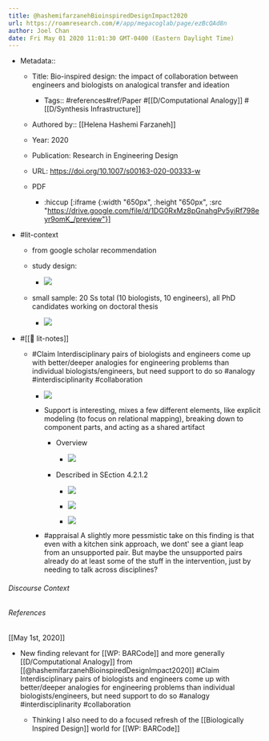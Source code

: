 ```yaml
---
title: @hashemifarzanehBioinspiredDesignImpact2020
url: https://roamresearch.com/#/app/megacoglab/page/ezBcQAd8n
author: Joel Chan
date: Fri May 01 2020 11:01:30 GMT-0400 (Eastern Daylight Time)
---
```


- Metadata::

    - Title: Bio-inspired design: the impact of collaboration between engineers and biologists on analogical transfer and ideation

        - Tags:: #references#ref/Paper #[[D/Computational Analogy]] #[[D/Synthesis Infrastructure]]

    - Authored by::  [[Helena Hashemi Farzaneh]]

    - Year: 2020

    - Publication: Research in Engineering Design

    - URL: https://doi.org/10.1007/s00163-020-00333-w

    - PDF

        - :hiccup [:iframe {:width "650px", :height "650px", :src "https://drive.google.com/file/d/1DG0RxMz8pGnahgPv5yiRf798eyr9omK_/preview"}]
- #lit-context

    - from google scholar recommendation

    - study design:

        - ![](https://firebasestorage.googleapis.com/v0/b/firescript-577a2.appspot.com/o/imgs%2Fapp%2Fmegacoglab%2FjwXYpqc_nZ?alt=media&token=11a956fd-3313-413c-b48a-b6501151ed68)

    - small sample: 20 Ss total (10 biologists, 10 engineers), all PhD candidates working on doctoral thesis

        - ![](https://firebasestorage.googleapis.com/v0/b/firescript-577a2.appspot.com/o/imgs%2Fapp%2Fmegacoglab%2FFgJ7twP1-j?alt=media&token=e1178de7-178f-4e56-a0bd-d0248b764e80)
- #[[📝 lit-notes]]

    - #Claim Interdisciplinary pairs of biologists and engineers come up with better/deeper analogies for engineering problems than individual biologists/engineers, but need support to do so #analogy #interdisciplinarity #collaboration

        - ![](https://firebasestorage.googleapis.com/v0/b/firescript-577a2.appspot.com/o/imgs%2Fapp%2Fmegacoglab%2FG1l8tHyN31?alt=media&token=8440338d-472c-437f-af4a-af8cd40f985f)

        - Support is interesting, mixes a few different elements, like explicit modeling (to focus on relational mapping), breaking down to component parts, and acting as a shared artifact

            - Overview

                - ![](https://firebasestorage.googleapis.com/v0/b/firescript-577a2.appspot.com/o/imgs%2Fapp%2Fmegacoglab%2Fs1CcBxz_Yf?alt=media&token=b7fef0bf-dd9b-44de-9e88-13c628192503)

            - Described in SEction 4.2.1.2

                - ![](https://firebasestorage.googleapis.com/v0/b/firescript-577a2.appspot.com/o/imgs%2Fapp%2Fmegacoglab%2FgsIq1kFzzo?alt=media&token=0c4a27b7-e242-4ccc-a308-2a8213135cfe)

                - ![](https://firebasestorage.googleapis.com/v0/b/firescript-577a2.appspot.com/o/imgs%2Fapp%2Fmegacoglab%2Flz7btBDCOt?alt=media&token=16d277a5-8c45-4a13-8b19-a3eb757eac3b)

                - ![](https://firebasestorage.googleapis.com/v0/b/firescript-577a2.appspot.com/o/imgs%2Fapp%2Fmegacoglab%2FLa8x2sxFkq?alt=media&token=77291c5c-fade-4d45-997b-a1fd90289a34)

        - #appraisal A slightly more pessmistic take on this finding is that even with a kitchen sink approach, we dont' see a giant leap from an unsupported pair. But maybe the unsupported pairs already do at least some of the stuff in the intervention, just by needing to talk across disciplines?

###### Discourse Context



###### References

[[May 1st, 2020]]

- New finding relevant for [[WP: BARCode]] and more generally [[D/Computational Analogy]] from [[@hashemifarzanehBioinspiredDesignImpact2020]] #Claim Interdisciplinary pairs of biologists and engineers come up with better/deeper analogies for engineering problems than individual biologists/engineers, but need support to do so #analogy #interdisciplinarity #collaboration

    - Thinking I also need to do a focused refresh of the [[Biologically Inspired Design]] world for [[WP: BARCode]]
